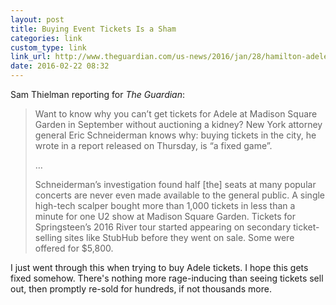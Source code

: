 ```yaml
---
layout: post
title: Buying Event Tickets Is a Sham
categories: link
custom_type: link
link_url: http://www.theguardian.com/us-news/2016/jan/28/hamilton-adele-tickets-new-york-fixed-game
date: 2016-02-22 08:32
---
```


Sam Thielman reporting for *The Guardian*:

> Want to know why you can’t get tickets for Adele at Madison Square Garden in September without auctioning a kidney? New York attorney general Eric Schneiderman knows why: buying tickets in the city, he wrote in a report released on Thursday, is “a fixed game”.
>
> …
>
> Schneiderman’s investigation found half [the] seats at many popular concerts are never even made available to the general public. A single high-tech scalper bought more than 1,000 tickets in less than a minute for one U2 show at Madison Square Garden. Tickets for Springsteen’s 2016 River tour started appearing on secondary ticket-selling sites like StubHub before they went on sale. Some were offered for $5,800.

I just went through this when trying to buy Adele tickets. I hope this gets fixed somehow. There's nothing more rage-inducing than seeing tickets sell out, then promptly re-sold for hundreds, if not thousands more.